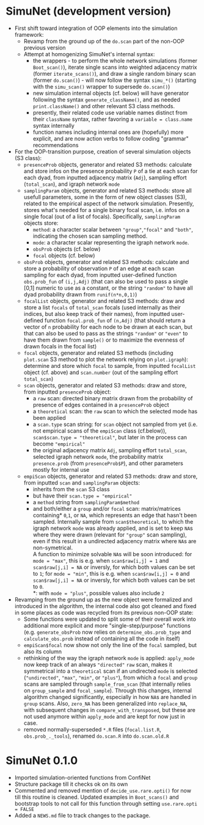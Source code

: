 # SimuNet (development version)
* First shift toward integration of OOP elements into the simulation framework:
    * Revamp from the ground up of the `do.scan` part of the non-OOP previous version
    * Attempt at homogenizing SimuNet's internal syntax:
        * the wrappers - to perform the whole network simulations (former `Boot_scan()`), iterate single scans into weighted adjacency matrix (former `iterate_scans()`), and draw a single random binary scan (former `do.scan()`) - will now follow the syntax `simu_*()` (starting with the `simu_scan()` wrapper to supersede `do.scan()`)
        * new simulation internal objects (cf. below) will have generator following the syntax `generate_className()`, and as needed `print.className()` and other relevant S3 class methods.
        * presently, their related code use variable names distinct from their `className` syntax, rather favoring a `variable = class.name` syntax internally
        * function names including internal ones are (hopefully) more explicit, and are now action verbs to follow coding "grammar" recommendations
* For the OOP-transition purpose, creation of several simulation objects (S3 class):
    * `presenceProb` objects, generator and related S3 methods: calculate and store infos on the presence probability `P` of a tie at each scan for each dyad, from inputted adjacency matrix (`Adj`), sampling effort (`total_scan`), and igraph network `mode`
    * `samplingParam` objects, generator and related S3 methods: store all usefull parameters, some in the form of new object classes (S3), related to the empirical aspect of the network simulation. Presently, stores what's needed for a single binary focal scan, i.e. infos on a single focal (out of a list of focals). Specifically, `samplingParam` objects store:
        * `method`: a character scalar between `"group"`,`"focal"` and `"both"`, indicating the chosen scan sampling method.
        * `mode`: a character scalar representing the igraph network `mode`.
        * `obsProb` objects (cf. below)
        * `focal` objects (cf. below)
    * `obsProb` objects, generator and related S3 methods: calculate and store a probability of observation `P` of an edge at each scan sampling for each dyad, from inputted user-defined function `obs.prob_fun` of `(i,j,Adj)` (that can also be used to pass a single [0,1] numeric to use as a constant, or the string `"random"` to have all dyad probability drawn from `runif(n*n,0,1)`)
    * `focalList` objects, generator and related S3 methods: draw and store a list `focals` of `total_scan` focals (used internally as their indices, but also keep track of their names), from inputted user-defined function `focal.prob_fun` of `(n,Adj)` (that should return a vector of `n` probability for each node to be drawn at each scan, but that can also be used to pass as the strings `"random"` or `"even"` to have them drawn from `sample()` or to maximize the evenness of drawn focals in the focal list)
    * `focal` objects, generator and related S3 methods (including `plot.scan` S3 method to plot the network relying on `plot.igraph`): determine and store which `focal` to sample, from inputted `focalList` object (cf. above) and `scan.number` (out of the sampling effort `total_scan`)
    * `scan` objects, generator and related S3 methods: draw and store, from inputted `presenceProb` object:
        * a `raw` scan: directed binary matrix drawn from the probability of presence of edges contained in a `presenceProb` object
        * a `theoretical` scan: the `raw` scan to which the selected mode has been applied
        * a `scan.type` scan string: for `scan` object not sampled from yet (i.e. not empirical scans of the `empiScan` class (cf.below)), `scan$scan.type = "theoretical"`, but later in the process can become `"empirical"`
        * the original adjacency matrix `Adj`, sampling effort `total_scan`, selected igraph network `mode`, the probability matrix `presence.prob` (from `presenceProb$P`), and other parameters mostly for internal use
    * `empiScan` objects, generator and related S3 methods: draw and store, from inputted `scan` and `samplingParam` objects:
        * inherits from the `scan` S3 class
        * but have their `scan.type = "empirical"`
        * a `method` string from `samplingParam$method`
        * and both/either a `group` and/or `focal` scan: matrix/matrices containing* `0`,`1`, or `NA`, which represents an edge that hasn't been sampled. Internally sample from `scan$theoretical`, to which the igraph network `mode` was already applied, and is set to keep `NA`s where they were drawn (relevant for `"group"` scan sampling), even if this result in a undirected adjacency matrix where `NA`s are non-symetrical.  
        A function to minimize solvable `NA`s will be soon introduced: for `mode = "max"`, this is e.g. when `scan$raw[i,j] = 1` and `scan$raw[j,i] = NA` or inversly, for which both values can be set to `1`; for `mode = "min"`, this is e.g. when `scan$raw[i,j] = 0` and `scan$raw[j,i] = NA` or inversly, for which both values can be set to `0`.  
        *: with `mode = "plus"`, possible values also include `2`
* Revamping from the ground up as the new object were formalized and introduced in the algorithm, the internal code also got cleaned and fixed in some places as code was recycled from its previous non-OOP state:
    * Some functions were updated to split some of their overall work into additional more explicit and more "single-step/purpose" functions (e.g. `generate_obsProb` now relies on `determine_obs.prob_type` and `calculate_obs.prob` instead of containing all the code in itself)
    * `empiScan$focal` now show not only the line of the `focal` sampled, but also its column
    * rethinking of the way the igraph network `mode` is applied: `apply_mode` now keep track of an always `"directed"` `raw` scan, makes it symmetrical into a `theoretical` scan if an undirected `mode` is selected (`"undirected"`, `"max"`, `"min"`, or `"plus"`), from which a `focal` and `group` scans are sampled through `sample_from_scan` (that internally relies on `group_sample` and `focal_sample`). Through this changes, internal algorithm changed significantly, especially in how `NA`s are handled in `group` scans. Also, `zero_NA` has been generalized into `replace_NA`, with subsequent changes in `compare_with_transposed`, but these are not used anymore within `apply_mode` and are kept for now just in case.
    * removed normally-superseded `*.R` files (`focal.list.R`, `obs.prob_._tools`), renamed `do.scan.R` into `do.scan.old.R`

# SimuNet 0.1.0
* Imported simulation-oriented functions from ConfiNet
* Structure package till it checks ok on its own
* Commented and removed mention of `decide_use.rare.opti()` for now till this routine is cleaned. Updated examples in `Boot_scans()` and bootstrap tools to not call for this function through setting `use.rare.opti = FALSE`
* Added a `NEWS.md` file to track changes to the package.

